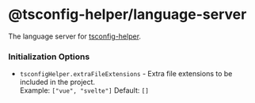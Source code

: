 # @tsconfig-helper/language-server

The language server for [tsconfig-helper](https://github.com/johnsoncodehk/tsconfig-helper).

### Initialization Options

- `tsconfigHelper.extraFileExtensions` - Extra file extensions to be included in the project. \
  Example: `["vue", "svelte"]`
  Default: `[]`
